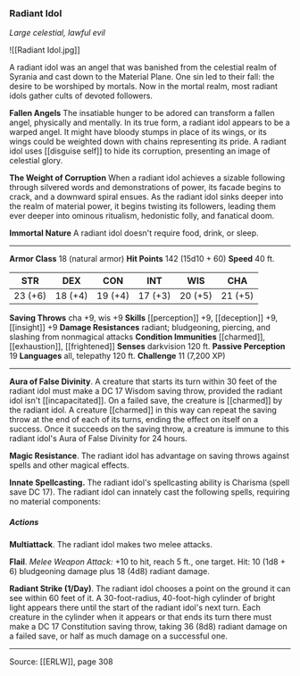 ### Radiant Idol
_Large celestial, lawful evil_

![[Radiant Idol.jpg]]

A radiant idol was an angel that was banished from the celestial realm of Syrania and cast down to the Material Plane. One sin led to their fall: the desire to be worshiped by mortals. Now in the mortal realm, most radiant idols gather cults of devoted followers.

**Fallen Angels** The insatiable hunger to be adored can transform a fallen angel, physically and mentally. In its true form, a radiant idol appears to be a warped angel. It might have bloody stumps in place of its wings, or its wings could be weighted down with chains representing its pride. A radiant idol uses [[disguise self]] to hide its corruption, presenting an image of celestial glory.


**The Weight of Corruption** When a radiant idol achieves a sizable following through silvered words and demonstrations of power, its facade begins to crack, and a downward spiral ensues. As the radiant idol sinks deeper into the realm of material power, it begins twisting its followers, leading them ever deeper into ominous ritualism, hedonistic folly, and fanatical doom.


**Immortal Nature** A radiant idol doesn't require food, drink, or sleep.






---

**Armor Class** 18 (natural armor)
**Hit Points** 142 (15d10 + 60)
**Speed** 40 ft.

| STR     | DEX     | CON     | INT     | WIS     | CHA     |
|---------|---------|---------|---------|---------|---------|
| 23 (+6) | 18 (+4) | 19 (+4) | 17 (+3) | 20 (+5) | 21 (+5) |

**Saving Throws** cha +9, wis +9
**Skills** [[perception]] +9, [[deception]] +9, [[insight]] +9
**Damage Resistances** radiant; bludgeoning, piercing, and slashing from nonmagical attacks
**Condition Immunities** [[charmed]], [[exhaustion]], [[frightened]]
**Senses** darkvision 120 ft.
**Passive Perception** 19
**Languages** all, telepathy 120 ft.
**Challenge** 11 (7,200 XP)

---

**Aura of False Divinity**. A creature that starts its turn within 30 feet of the radiant idol must make a DC 17 Wisdom saving throw, provided the radiant idol isn't [[incapacitated]]. On a failed save, the creature is [[charmed]] by the radiant idol. A creature [[charmed]] in this way can repeat the saving throw at the end of each of its turns, ending the effect on itself on a success. Once it succeeds on the saving throw, a creature is immune to this radiant idol's Aura of False Divinity for 24 hours.

**Magic Resistance**. The radiant idol has advantage on saving throws against spells and other magical effects.

**Innate Spellcasting.** The radiant idol's spellcasting ability is Charisma (spell save DC 17). The radiant idol can innately cast the following spells, requiring no material components:

##### Actions
**Multiattack**. The radiant idol makes two melee attacks.

**Flail**. _Melee Weapon Attack:_ +10 to hit, reach 5 ft., one target. Hit: 10 (1d8 + 6) bludgeoning damage plus 18 (4d8) radiant damage.

**Radiant Strike (1/Day)**. The radiant idol chooses a point on the ground it can see within 60 feet of it. A 30-foot-radius, 40-foot-high cylinder of bright light appears there until the start of the radiant idol's next turn. Each creature in the cylinder when it appears or that ends its turn there must make a DC 17 Constitution saving throw, taking 36 (8d8) radiant damage on a failed save, or half as much damage on a successful one.


---

Source: [[ERLW]], page 308